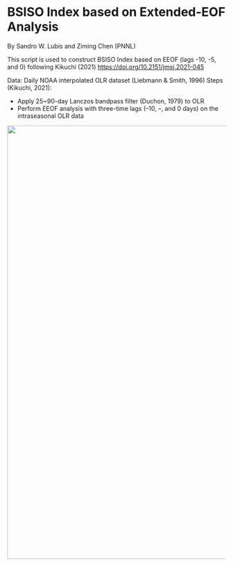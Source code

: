 # BSISO Index based on Extended-EOF Analysis

By Sandro W. Lubis and Ziming Chen (PNNL)

This script is used to construct BSISO Index based on EEOF (lags -10, -5, and 0) following Kikuchi (2021) https://doi.org/10.2151/jmsj.2021-045

Data: Daily NOAA interpolated OLR dataset (Liebmann & Smith, 1996)
Steps (Kikuchi, 2021):
- Apply 25~90-day Lanczos bandpass filter (Duchon, 1979) to OLR 
- Perform EEOF analysis with three-time lags (–10, –, and 0 days) on the intraseasonal OLR data

<p align="center">
  <img src="https://github.com/sandrolubis/BSISO_Index/blob/main/bsiso_plots.png" width="1000">
</p>
